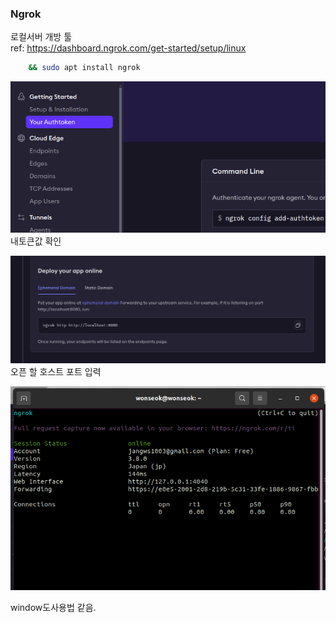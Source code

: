 ### Ngrok ###  
로컬서버 개방 툴  
ref: https://dashboard.ngrok.com/get-started/setup/linux

```bash
	&& sudo apt install ngrok
```

![img.png](img%2Fimg.png)
내토큰값 확인   

![img_1.png](img%2Fimg_1.png)  
오픈 할 호스트 포트 입력 

![img_2.png](img%2Fimg_2.png)

window도사용법 같음.